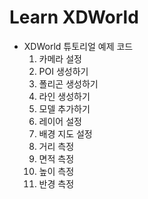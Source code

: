 # Learn XDWorld

-   XDWorld 튜토리얼 예제 코드
    1. 카메라 설정
    2. POI 생성하기
    3. 폴리곤 생성하기
    4. 라인 생성하기
    5. 모델 추가하기
    6. 레이어 설정
    7. 배경 지도 설정
    8. 거리 측정
    9. 면적 측정
    10. 높이 측정
    11. 반경 측정
